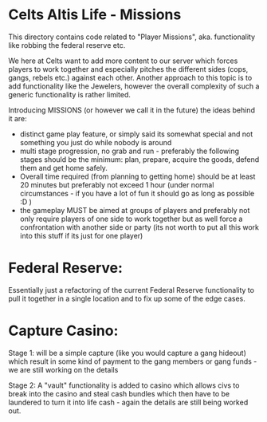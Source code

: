 Celts Altis Life - Missions
================

This directory contains code related to "Player Missions", aka. functionality like robbing the federal reserve etc.

We here at Celts want to add more content to our server which forces players to work together and especially pitches the different sides (cops, gangs, rebels etc.) against each other. Another approach to this topic is to add functionality like the Jewelers, however the overall complexity of such a generic functionality is rather limited.

Introducing MISSIONS (or however we call it in the future) the ideas behind it are:
* distinct game play feature, or simply said its somewhat special and not something you just do while nobody is around
* multi stage progression, no grab and run - preferably the following stages should be the minimum: plan, prepare, acquire the goods, defend them and get home safely.
* Overall time required (from planning to getting home) should be at least 20 minutes but preferably not exceed 1 hour (under normal circumstances - if you have a lot of fun it should go as long as possible :D ) 
* the gameplay MUST be aimed at groups of players and preferably not only require players of one side to work together but as well force a confrontation with another side or party (its not worth to put all this work into this stuff if its just for one player)

Federal Reserve:
================
Essentially just a refactoring of the current Federal Reserve functionality to pull it together in a single location and to fix up some of the edge cases.

Capture Casino:
================
Stage 1: will be a simple capture (like you would capture a gang hideout) which result in some kind of payment to the gang members or gang funds - we are still working on the details

Stage 2: A "vault" functionality is added to casino which allows civs to break into the casino and steal cash bundles which then have to be laundered to turn it into life cash - again the details are still being worked out.